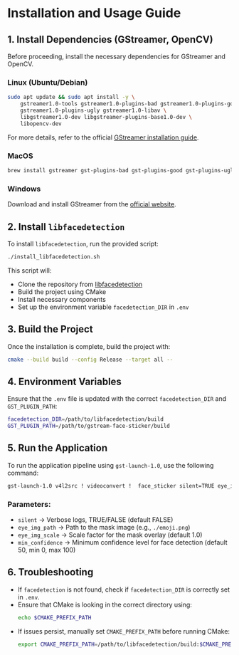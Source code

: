 # Installation and Usage Guide

## 1. Install Dependencies (GStreamer, OpenCV)

Before proceeding, install the necessary dependencies for GStreamer and OpenCV.

### **Linux (Ubuntu/Debian)**

```bash
sudo apt update && sudo apt install -y \ 
    gstreamer1.0-tools gstreamer1.0-plugins-bad gstreamer1.0-plugins-good \ 
    gstreamer1.0-plugins-ugly gstreamer1.0-libav \ 
    libgstreamer1.0-dev libgstreamer-plugins-base1.0-dev \ 
    libopencv-dev
```

For more details, refer to the official [GStreamer installation guide](https://gstreamer.freedesktop.org/documentation/installing/on-linux.html?gi-language=c).

### **MacOS**

```bash
brew install gstreamer gst-plugins-bad gst-plugins-good gst-plugins-ugly gst-libav opencv
```

### **Windows**

Download and install GStreamer from the [official website](https://gstreamer.freedesktop.org/documentation/installing/index.html?gi-language=c).

## 2. Install `libfacedetection`

To install `libfacedetection`, run the provided script:

```bash
./install_libfacedetection.sh
```

This script will:

- Clone the repository from [libfacedetection](https://github.com/ShiqiYu/libfacedetection)
- Build the project using CMake
- Install necessary components
- Set up the environment variable `facedetection_DIR` in `.env`

## 3. Build the Project

Once the installation is complete, build the project with:

```bash
cmake --build build --config Release --target all --
```

## 4. Environment Variables

Ensure that the `.env` file is updated with the correct `facedetection_DIR` and `GST_PLUGIN_PATH`:

```bash
facedetection_DIR=/path/to/libfacedetection/build
GST_PLUGIN_PATH=/path/to/gstream-face-sticker/build
```

## 5. Run the Application

To run the application pipeline using `gst-launch-1.0`, use the following command:

```bash
gst-launch-1.0 v4l2src ! videoconvert !  face_sticker silent=TRUE eye_img_path="./emoji.png" eye_img_scale=0.3 min_confidence=65 ! videoconvert ! xvimagesink sync=false
```

### Parameters:

- `silent` → Verbose logs, TRUE/FALSE (default FALSE)
- `eye_img_path` → Path to the mask image (e.g., `./emoji.png`)
- `eye_img_scale` → Scale factor for the mask overlay (default 1.0)
- `min_confidence` → Minimum confidence level for face detection (default 50, min 0, max 100)

## 6. Troubleshooting

- If `facedetection` is not found, check if `facedetection_DIR` is correctly set in `.env`.
- Ensure that CMake is looking in the correct directory using:
  ```bash
  echo $CMAKE_PREFIX_PATH
  ```
- If issues persist, manually set `CMAKE_PREFIX_PATH` before running CMake:
  ```bash
  export CMAKE_PREFIX_PATH=/path/to/libfacedetection/build:$CMAKE_PREFIX_PATH
  ```

